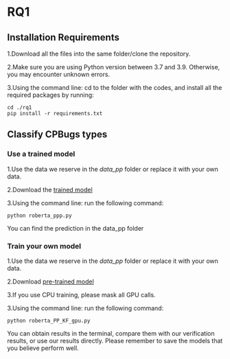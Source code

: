 # RQ1


## Installation Requirements

1.Download all the files into the same folder/clone the repository.

2.Make sure you are using Python version between 3.7 and 3.9. Otherwise, you may encounter unknown errors.

3.Using the command line: cd to the folder with the codes, and install all the required packages by running:
```
cd ./rq1
pip install -r requirements.txt
```
## Classify CPBugs types 

### Use a trained model
1.Use the data we reserve in the *data_pp* folder or replace it with your own data.

2.Download the [trained model](https://huggingface.co/BitMars/roberta_pp)

3.Using the command line: run the following command:

```
python roberta_ppp.py
```

You can find the prediction in the data_pp folder

### Train your own model

1.Use the data we reserve in the *data_pp* folder or replace it with your own data.

2.Download [pre-trained model](https://huggingface.co/FacebookAI/roberta-base)

3.If you use CPU training, please mask all GPU calls.

3.Using the command line: run the following command:

```
python roberta_PP_KF_gpu.py
```
You can obtain results in the terminal, compare them with our verification results, or use our results directly. Please remember to save the models that you believe perform well.
